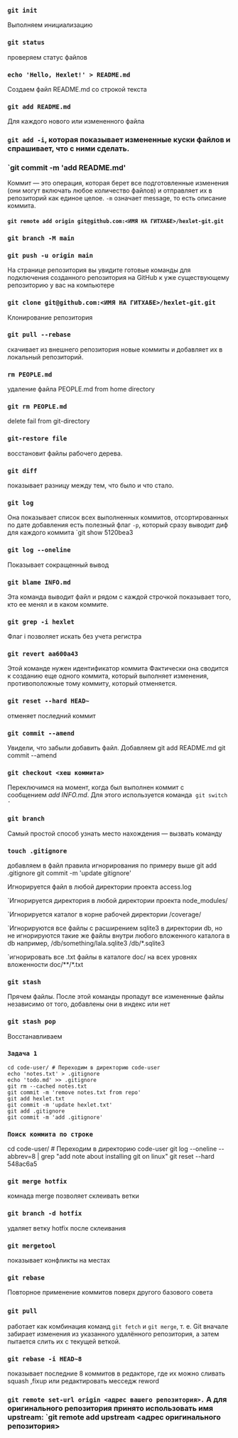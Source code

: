 ### `git init` 
Выполняем инициализацию 

### `git status` 
проверяем статус файлов 

### `echo 'Hello, Hexlet!' > README.md`
Создаем файл README.md со строкой текста 

### `git add README.md` 
Для каждого нового или измененного файла 

### `git add -i`, которая показывает измененные куски файлов и спрашивает, что с ними сделать.

### `git commit -m 'add README.md'
Коммит — это операция, которая берет все подготовленные изменения (они могут включать любое количество файлов) и отправляет их в репозиторий как единое целое.
`-m` означает message, то есть описание коммита.

#### `git remote add origin git@github.com:<ИМЯ НА ГИТХАБЕ>/hexlet-git.git`
### `git branch -M main`
### `git push -u origin main`
На странице репозитория вы увидите готовые команды для подключения созданного репозитория на GitHub к уже существующему репозиторию у вас на компьютере


### `git clone git@github.com:<ИМЯ НА ГИТХАБЕ>/hexlet-git.git` 
Клонирование репозитория


### `git pull --rebase`
скачивает из внешнего репозитория новые коммиты и добавляет их в локальный репозиторий.

### `rm PEOPLE.md`
удаление файла PEOPLE.md  from home directory

### `git rm PEOPLE.md`
delete fail from git-directory

### `git-restore file`
восстановит файлы рабочего дерева.

### `git diff`
показывает разницу между тем, что было и что стало.

### `git log`
Она показывает список всех выполненных коммитов, отсортированных по дате добавления 
есть полезный флаг `-p`, который сразу выводит диф для каждого коммита 
`git show 5120bea3 

### `git log --oneline`
Показывает сокращенный вывод 

### `git blame INFO.md`
Эта команда выводит файл и рядом с каждой строчкой показывает того, кто ее менял и в каком коммите.


### `git grep -i hexlet`
Флаг i позволяет искать без учета регистра

### `git revert aa600a43`
Этой команде нужен идентификатор коммита
Фактически она сводится к созданию еще одного коммита, который выполняет изменения, противоположные тому коммиту, который отменяется.

### `git reset --hard HEAD~` 
отменяет последний коммит 

### `git commit --amend`  
Увидели, что забыли добавить файл. Добавляем
git add README.md
git commit --amend 

### `git checkout <хеш коммита>`
Переключимся на момент, когда был выполнен коммит с сообщением _add INFO.md_. Для этого используется команда 
`git switch -`

### `git branch`
Самый простой способ узнать место нахождения — вызвать команду 

### `touch .gitignore`
добавляем в файл правила игнорирования по примеру выше
git add .gitignore
git commit -m 'update gitignore'

Игнорируется файл в любой директории проекта
access.log

`Игнорируется директория в любой директории проекта
node_modules/

`Игнорируется каталог в корне рабочей директории
/coverage/

`Игнорируются все файлы с расширением sqlite3 в директории db, но не игнорируются такие же файлы внутри любого вложенного каталога в db например, /db/something/lala.sqlite3
/db/*.sqlite3

`игнорировать все .txt файлы в каталоге doc/ на всех уровнях вложенности 
doc/**/*.txt

### `git stash` 
Прячем файлы. После этой команды пропадут все измененные файлы независимо от того, добавлены они в индекс или нет

### `git stash pop`
Восстанавливаем

### `Задача 1`
```
cd code-user/ # Переходим в директорию code-user
echo 'notes.txt' > .gitignore
echo 'todo.md' >> .gitignore
git rm --cached notes.txt
git commit -m 'remove notes.txt from repo'
git add hexlet.txt
git commit -m 'update hexlet.txt'
git add .gitignore
git commit -m 'add .gitignore'
```

### `Поиск коммита по строке`
cd code-user/ # Переходим в директорию code-user
git log --oneline --abbrev=8 | grep "add note about installing git on linux"
git reset --hard 548ac6a5

### `git merge hotfix`
комнада merge позволяет склеивать ветки

### `git branch -d hotfix`
удаляет ветку hotfix после склеивания

### `git mergetool`
показывает конфликты на местах

### `git rebase`
Повторное применение коммитов поверх другого базового совета

### `git pull` 
работает как комбинация команд `git fetch` и `git merge`, т. е. Git вначале забирает изменения из указанного удалённого репозитория, а затем пытается слить их с текущей веткой.

### `git rebase -i HEAD~8`
показывает последние 8 коммитов в редакторе, где их можно сливать squash ,fixup или редактировать месседж reword

### `git remote set-url origin <адрес вашего репозитория>.` А для оригинального репозитория принято использовать имя upstream: `git remote add upstream <адрес оригинального репозитория>
